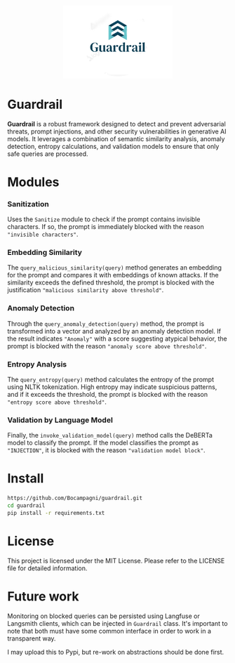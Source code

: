 <p align="center">
   <img src="./docs/images/guardrail_logo.png"  width="250">
</p>

# Guardrail

**Guardrail** is a robust framework designed to detect and prevent adversarial threats, prompt injections, and other security vulnerabilities in generative AI models. It leverages a combination of semantic similarity analysis, anomaly detection, entropy calculations, and validation models to ensure that only safe queries are processed.

# Modules
### Sanitization
Uses the `Sanitize` module to check if the prompt contains invisible characters. If so, the prompt is immediately blocked with the reason `"invisible characters"`.

### Embedding Similarity
The `query_malicious_similarity(query)` method generates an embedding for the prompt and compares it with embeddings of known attacks. If the similarity exceeds the defined threshold, the prompt is blocked with the justification `"malicious similarity above threshold"`.

### Anomaly Detection
Through the `query_anomaly_detection(query)` method, the prompt is transformed into a vector and analyzed by an anomaly detection model. If the result indicates `"Anomaly"` with a score suggesting atypical behavior, the prompt is blocked with the reason `"anomaly score above threshold"`.

### Entropy Analysis
The `query_entropy(query)` method calculates the entropy of the prompt using NLTK tokenization. High entropy may indicate suspicious patterns, and if it exceeds the threshold, the prompt is blocked with the reason `"entropy score above threshold"`.

### Validation by Language Model
Finally, the `invoke_validation_model(query)` method calls the DeBERTa model to classify the prompt. If the model classifies the prompt as `"INJECTION"`, it is blocked with the reason `"validation model block"`.


# Install
```bash
https://github.com/Bocampagni/guardrail.git
cd guardrail
pip install -r requirements.txt
```

# License 
This project is licensed under the MIT License. Please refer to the LICENSE file for detailed information.

# Future work
Monitoring on blocked queries can be persisted using Langfuse or Langsmith clients, which can be injected in `Guardrail` class. It's important to note that both must have some common interface in order to work in a transparent way.

I may upload this to Pypi, but re-work on abstractions should be done first.